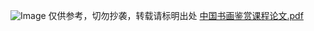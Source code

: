 ![Image](https://github.com/user-attachments/assets/e3ecdbe0-76e9-40e1-8ad0-e35f7d4f489a)
仅供参考，切勿抄袭，转载请标明出处
[中国书画鉴赏课程论文.pdf](https://github.com/user-attachments/files/20221127/default.pdf)